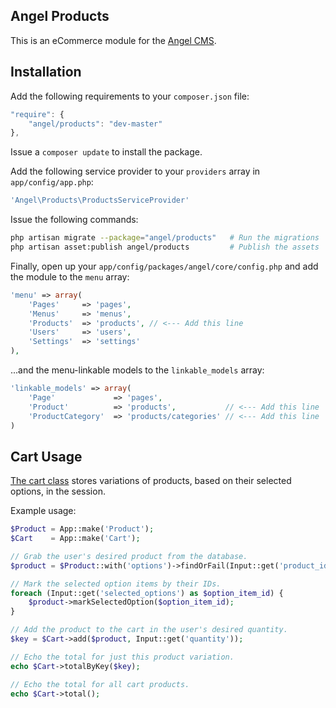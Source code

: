 Angel Products
--------------
This is an eCommerce module for the [Angel CMS](https://github.com/JVMartin/angel).

Installation
------------
Add the following requirements to your `composer.json` file:
```javascript
"require": {
	"angel/products": "dev-master"
},
```

Issue a `composer update` to install the package.

Add the following service provider to your `providers` array in `app/config/app.php`:
```php
'Angel\Products\ProductsServiceProvider'
```

Issue the following commands:
```bash
php artisan migrate --package="angel/products"   # Run the migrations
php artisan asset:publish angel/products         # Publish the assets
```

Finally, open up your `app/config/packages/angel/core/config.php` and add the module to the `menu` array:
```php
'menu' => array(
	'Pages'     => 'pages',
	'Menus'     => 'menus',
	'Products'  => 'products', // <--- Add this line
	'Users'     => 'users',
	'Settings'  => 'settings'
),
```

...and the menu-linkable models to the `linkable_models` array:
```php
'linkable_models' => array(
	'Page'             => 'pages',
	'Product'          => 'products',			// <--- Add this line
	'ProductCategory'  => 'products/categories'	// <--- Add this line
)
```

Cart Usage
----------
[The cart class](https://github.com/JVMartin/angel-products/blob/master/src/Angel/Products/Cart.php) stores variations of products, based on their selected options, in the session.

Example usage:
```php
$Product = App::make('Product');
$Cart    = App::make('Cart');

// Grab the user's desired product from the database.
$product = $Product::with('options')->findOrFail(Input::get('product_id'));

// Mark the selected option items by their IDs.
foreach (Input::get('selected_options') as $option_item_id) {
	$product->markSelectedOption($option_item_id);
}

// Add the product to the cart in the user's desired quantity.
$key = $Cart->add($product, Input::get('quantity'));

// Echo the total for just this product variation.
echo $Cart->totalByKey($key);

// Echo the total for all cart products.
echo $Cart->total();

```
